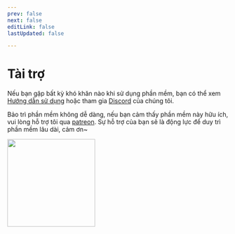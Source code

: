 ```yaml
---
prev: false
next: false
editLink: false
lastUpdated: false

---
```


# Tài trợ
 
Nếu bạn gặp bất kỳ khó khăn nào khi sử dụng phần mềm, bạn có thể xem [Hướng dẫn sử dụng](/) hoặc tham gia [Discord](https://discord.com/invite/ErtDwVeAbB) của chúng tôi.

Bảo trì phần mềm không dễ dàng, nếu bạn cảm thấy phần mềm này hữu ích, vui lòng hỗ trợ tôi qua [patreon](https://patreon.com/HIllya51). Sự hỗ trợ của bạn sẽ là động lực để duy trì phần mềm lâu dài, cảm ơn~

<a href="https://patreon.com/HIllya51" target='_blank'><img width="200" src="/become_a_patron_4x1_black_logo_white_text_on_coral.svg"></a>
